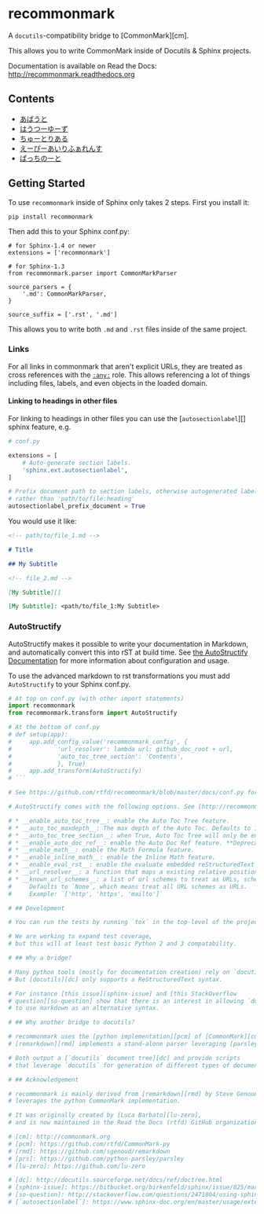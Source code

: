 # recommonmark

A `docutils`-compatibility bridge to [CommonMark][cm].

This allows you to write CommonMark inside of Docutils & Sphinx projects.

Documentation is available on Read the Docs: <http://recommonmark.readthedocs.org>

Contents
--------

* [あばうと](about.md)
* [はうつーゆーず](how-to.md)
* [ちゅーとりある](tutorial.md)
* [えーぴーあいりふぁれんす](api.md)
* [ぱっちのーと](patch.md)
<!-- * [Contact](contact.md) -->

## Getting Started

To use `recommonmark` inside of Sphinx only takes 2 steps. 
First you install it:

```
pip install recommonmark 
```

Then add this to your Sphinx conf.py:

```
# for Sphinx-1.4 or newer
extensions = ['recommonmark']

# for Sphinx-1.3
from recommonmark.parser import CommonMarkParser

source_parsers = {
    '.md': CommonMarkParser,
}

source_suffix = ['.rst', '.md']
```

This allows you to write both `.md` and `.rst` files inside of the same project.

### Links

For all links in commonmark that aren't explicit URLs, they are treated as cross references with the [`:any:`](http://www.sphinx-doc.org/en/stable/markup/inline.html#role-any) role. This allows referencing a lot of things including files, labels, and even objects in the loaded domain.

#### Linking to headings in other files

For linking to headings in other files you can use the [`autosectionlabel`][] sphinx feature, e.g.

```python
# conf.py

extensions = [
    # Auto-generate section labels.
    'sphinx.ext.autosectionlabel',
]

# Prefix document path to section labels, otherwise autogenerated labels would look like 'heading'
# rather than 'path/to/file:heading'
autosectionlabel_prefix_document = True
```

You would use it like:

```markdown
<!-- path/to/file_1.md -->

# Title

## My Subtitle
```

```markdown
<!-- file_2.md -->

[My Subtitle][]

[My Subtitle]: <path/to/file_1:My Subtitle>
```

### AutoStructify

AutoStructify makes it possible to write your documentation in Markdown, and automatically convert this
into rST at build time. See [the AutoStructify Documentation](http://recommonmark.readthedocs.org/en/latest/auto_structify.html)
for more information about configuration and usage.

To use the advanced markdown to rst transformations you must add `AutoStructify` to your Sphinx conf.py.

```python
# At top on conf.py (with other import statements)
import recommonmark
from recommonmark.transform import AutoStructify

# At the bottom of conf.py
# def setup(app):
#     app.add_config_value('recommonmark_config', {
#             'url_resolver': lambda url: github_doc_root + url,
#             'auto_toc_tree_section': 'Contents',
#             }, True)
#     app.add_transform(AutoStructify)
# ```

# See https://github.com/rtfd/recommonmark/blob/master/docs/conf.py for a full example.

# AutoStructify comes with the following options. See [http://recommonmark.readthedocs.org/en/latest/auto_structify.html](http://recommonmark.readthedocs.org/en/latest/auto_structify.html) for more information about the specific features.

# * __enable_auto_toc_tree__: enable the Auto Toc Tree feature.
# * __auto_toc_maxdepth__: The max depth of the Auto Toc. Defaults to 1.
# * __auto_toc_tree_section__: when True, Auto Toc Tree will only be enabled on section that matches the title.
# * __enable_auto_doc_ref__: enable the Auto Doc Ref feature. **Deprecated**
# * __enable_math__: enable the Math Formula feature.
# * __enable_inline_math__: enable the Inline Math feature.
# * __enable_eval_rst__: enable the evaluate embedded reStructuredText feature.
# * __url_resolver__: a function that maps a existing relative position in the document to a http link
# * __known_url_schemes__: a list of url schemes to treat as URLs, schemes not in this list will be assumed to be Sphinx cross-references.
#     Defaults to `None`, which means treat all URL schemes as URLs.
#     Example: `['http', 'https', 'mailto']`

# ## Development

# You can run the tests by running `tox` in the top-level of the project.

# We are working to expand test coverage,
# but this will at least test basic Python 2 and 3 compatability.

# ## Why a bridge?

# Many python tools (mostly for documentation creation) rely on `docutils`.
# But [docutils][dc] only supports a ReStructuredText syntax.

# For instance [this issue][sphinx-issue] and [this StackOverflow
# question][so-question] show that there is an interest in allowing `docutils`
# to use markdown as an alternative syntax.

# ## Why another bridge to docutils?

# recommonmark uses the [python implementation][pcm] of [CommonMark][cm] while
# [remarkdown][rmd] implements a stand-alone parser leveraging [parsley][prs].

# Both output a [`docutils` document tree][dc] and provide scripts
# that leverage `docutils` for generation of different types of documents.

# ## Acknowledgement

# recommonmark is mainly derived from [remarkdown][rmd] by Steve Genoud and
# leverages the python CommonMark implementation.

# It was originally created by [Luca Barbato][lu-zero],
# and is now maintained in the Read the Docs (rtfd) GitHub organization.

# [cm]: http://commonmark.org
# [pcm]: https://github.com/rtfd/CommonMark-py
# [rmd]: https://github.com/sgenoud/remarkdown
# [prs]: https://github.com/python-parsley/parsley
# [lu-zero]: https://github.com/lu-zero

# [dc]: http://docutils.sourceforge.net/docs/ref/doctree.html
# [sphinx-issue]: https://bitbucket.org/birkenfeld/sphinx/issue/825/markdown-capable-sphinx
# [so-question]: http://stackoverflow.com/questions/2471804/using-sphinx-with-markdown-instead-of-rst
# [`autosectionlabel`]: https://www.sphinx-doc.org/en/master/usage/extensions/autosectionlabel.html